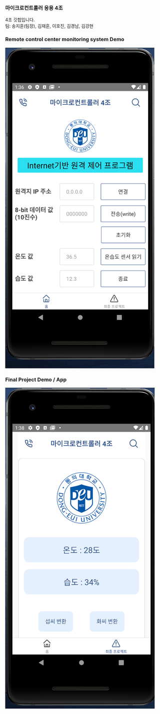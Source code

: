 ### 마이크로컨트롤러 응용 4조
4조 깃헙입니다. <br/>
팀: 송지훈(팀장), 김재훈, 이호진, 김경남, 김강현

### Remote control center monitoring system Demo
![image](img_socket_project.png)


### Final Project Demo / App
![image](img_final_project.png)
